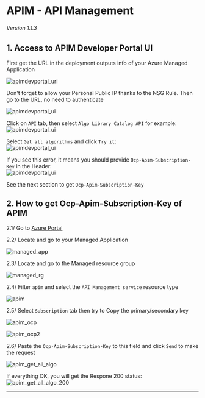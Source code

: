 # APIM - API Management

###### Version 1.1.3

## 1. Access to APIM Developer Portal UI

First get the URL in the deployment outputs info of your Azure Managed Application

![apimdevportal_url](imgs/apim_dev_url.png "")

Don't forget to allow your Personal Public IP thanks to the NSG Rule. 
Then go to the URL, no need to authenticate

![apimdevportal_ui](imgs/apim_dev_ui.png "")

Click on `API` tab, then select `Algo Library Catalog API` for example:  
![apimdevportal_ui](imgs/apim_dev_api_tab.png "")


Select `Get all algorithms` and click `Try it`:  
![apimdevportal_ui](imgs/apim_dev_api_get_all_algo.png "")

If you see this error, it means you should provide `Ocp-Apim-Subscription-Key` in the Header:  
![apimdevportal_ui](imgs/apim_dev_api_missing_ocp_key.png "")

See the next section to get `Ocp-Apim-Subscription-Key`

## 2. How to get Ocp-Apim-Subscription-Key of APIM

2.1/ Go to [Azure Portal](https://portal.azure.com)

2.2/ Locate and go to your Managed Application

![managed_app](imgs/managed_app.png "")

2.3/ Locate and go to the Managed resource group  

![managed_rg](imgs/managed-resource-group.png "")

2.4/ Filter `apim` and select the `API Management service` resource type  

![apim](imgs/apim_rs_azure_portal.png "")

2.5/ Select `Subscription` tab then try to Copy the primary/secondary key  

![apim_ocp](imgs/apim_rs_get_ocp_key.png "")  

![apim_ocp2](imgs/apim_rs_copy_key.png "")  

2.6/ Paste the `Ocp-Apim-Subscription-Key` to this field and click `Send` to make the request

![apim_get_all_algo](imgs/apim_dev_api_get_all_algo_w_ocp_key.png "")  

If everything OK, you will get the Respone 200 status:  
![apim_get_all_algo_200](imgs/apim_dev_api_get_all_algo_200.png "")  



---